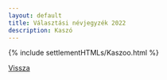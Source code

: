 ```yaml
---
layout: default
title: Választási névjegyzék 2022
description: Kaszó
---
```


{% include settlementHTMLs/Kaszoo.html %}

[Vissza](./)